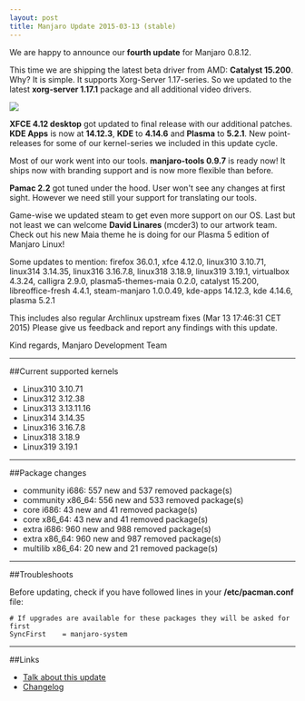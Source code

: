 ```yaml
---
layout: post
title: Manjaro Update 2015-03-13 (stable)
---
```


We are happy to announce our **fourth update** for Manjaro 0.8.12.

This time we are shipping the latest beta driver from AMD: **Catalyst 15.200**. Why? It is simple. It supports Xorg-Server 1.17-series. So we updated to the latest **xorg-server 1.17.1** package and all additional video drivers.

<img src="http://cdn.xfce.org/frontpage/slider-desktop.jpg">

**XFCE 4.12 desktop** got updated to final release with our additional patches. **KDE Apps** is now at **14.12.3**, **KDE** to **4.14.6** and **Plasma** to **5.2.1**. New point-releases for some of our kernel-series we included in this update cycle.

Most of our work went into our tools. **manjaro-tools 0.9.7** is ready now! It ships now with branding support and is now more flexible than before.

**Pamac 2.2** got tuned under the hood. User won't see any changes at first sight. However we need still your support for translating our tools.

Game-wise we updated steam to get even more support on our OS. Last but not least we can welcome **David Linares** (mcder3) to our artwork team. Check out his new Maia theme he is doing for our Plasma 5 edition of Manjaro Linux!

Some updates to mention: firefox 36.0.1, xfce 4.12.0, linux310 3.10.71, linux314 3.14.35, linux316 3.16.7.8, linux318 3.18.9, linux319 3.19.1, virtualbox 4.3.24, calligra 2.9.0, plasma5-themes-maia 0.2.0, catalyst 15.200, libreoffice-fresh 4.4.1, steam-manjaro 1.0.0.49, kde-apps 14.12.3, kde 4.14.6, plasma 5.2.1

This includes also regular Archlinux upstream fixes (Mar 13 17:46:31 CET 2015) Please give us feedback and report any findings with this update.

Kind regards,
Manjaro Development Team

----

##Current supported kernels

* Linux310 3.10.71
* Linux312 3.12.38
* Linux313 3.13.11.16
* Linux314 3.14.35
* Linux316 3.16.7.8
* Linux318 3.18.9
* Linux319 3.19.1

----

##Package changes

* community i686:  557 new and 537 removed package(s)
* community x86_64:  556 new and 533 removed package(s)
* core i686:  43 new and 41 removed package(s)
* core x86_64:  43 new and 41 removed package(s)
* extra i686:  960 new and 988 removed package(s)
* extra x86_64:  960 new and 987 removed package(s)
* multilib x86_64:  20 new and 21 removed package(s)

----

##Troubleshoots

Before updating, check if you have followed lines in your **/etc/pacman.conf** file:

    # If upgrades are available for these packages they will be asked for first
    SyncFirst    = manjaro-system

----

##Links

* [Talk about this update](https://forum.manjaro.org/index.php?topic=21275.0)
* [Changelog](https://lists.manjaro.org/pipermail/manjaro-packages/Week-of-Mon-20150309/002826.html)
